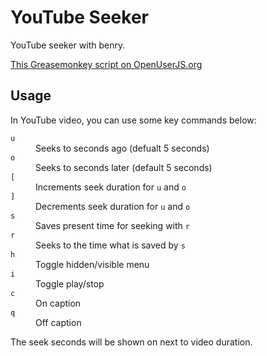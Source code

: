 YouTube Seeker
==============

YouTube seeker with benry.

[This Greasemonkey script on OpenUserJS.org](https://openuserjs.org/scripts/aycabta/YouTube_Seeker)

## Usage

In YouTube video, you can use some key commands below:

<dl>
<dt><code>u</code></dt><dd>Seeks to seconds ago (defualt 5 seconds)</dd>
<dt><code>o</code></dt><dd>Seeks to seconds later (default 5 seconds)</dd>
<dt><code>[</code></dt><dd>Increments seek duration for <code>u</code> and <code>o</code></dd>
<dt><code>]</code></dt><dd>Decrements seek duration for <code>u</code> and <code>o</code></dd>
<dt><code>s</code></dt><dd>Saves present time for seeking with <code>r</code></dd>
<dt><code>r</code></dt><dd>Seeks to the time what is saved by <code>s</code></dd>
<dt><code>h</code></dt><dd>Toggle hidden/visible menu</dd>
<dt><code>i</code></dt><dd>Toggle play/stop</dd>
<dt><code>c</code></dt><dd>On caption</dd>
<dt><code>q</code></dt><dd>Off caption</dd>
</dl>

The seek seconds will be shown on next to video duration.
